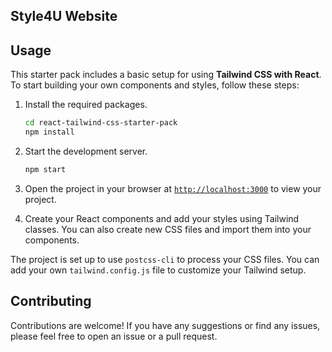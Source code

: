 ## Style4U Website

## Usage

This starter pack includes a basic setup for using **Tailwind CSS with React**. To start building your own components and styles, follow these steps:

1. Install the required packages.
    ```sh
    cd react-tailwind-css-starter-pack
    npm install
    ```

2. Start the development server.
    ```sh
    npm start
    ```
3. Open the project in your browser at [`http://localhost:3000`](http://localhost:3000) to view your project.
4. Create your React components and add your styles using Tailwind classes. You can also create new CSS files and import them into your components.

The project is set up to use `postcss-cli` to process your CSS files. You can add your own `tailwind.config.js` file to customize your Tailwind setup.

## Contributing

Contributions are welcome! If you have any suggestions or find any issues, please feel free to open an issue or a pull request.

